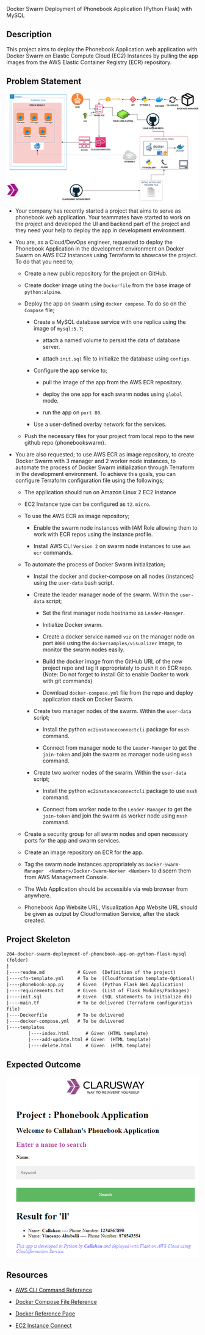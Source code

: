 Docker Swarm Deployment of Phonebook Application (Python Flask) with MySQL

## Description

This project aims to deploy the Phonebook Application web application with Docker Swarm on Elastic Compute Cloud (EC2) Instances by pulling the app images from the AWS Elastic Container Registry (ECR) repository.

## Problem Statement

![Project_204](project-204.png)

- Your company has recently started a project that aims to serve as phonebook web application. Your teammates have started to work on the project and developed the UI and backend part of the project and they need your help to deploy the app in development environment.

- You are, as a Cloud/DevOps engineer, requested to deploy the Phonebook Application in the development environment on Docker Swarm on AWS EC2 Instances using Terraform to showcase the project. To do that you need to;

  - Create a new public repository for the project on GitHub.

  - Create docker image using the `Dockerfile` from the base image of `python:alpine`.

  - Deploy the app on swarm using `docker compose`. To do so on the `Compose` file;

    - Create a MySQL database service with one replica using the image of `mysql:5.7`;

      - attach a named volume to persist the data of database server.

      - attach `init.sql` file to initialize the database using `configs`.

    - Configure the app service to;

      - pull the image of the app from the AWS ECR repository.

      - deploy the one app for each swarm nodes using `global` mode.

      - run the app on `port 80`.

    - Use a user-defined overlay network for the services.

  - Push the necessary files for your project from local repo to the new github repo (phonebookswarm).

- You are also requested; to use AWS ECR as image repository, to create Docker Swarm with 3 manager and 2 worker node instances, to automate the process of Docker Swarm initialization through Terraform in the development environment. To achieve this goals, you can configure Terraform configuration file using the followings;

  - The application should run on Amazon Linux 2 EC2 Instance

  - EC2 Instance type can be configured as `t2.micro`.

  - To use the AWS ECR as image repository;

    - Enable the swarm node instances with IAM Role allowing them to work with ECR repos using the instance profile.

    - Install AWS CLI `Version 2` on swarm node instances to use `aws ecr` commands.

  - To automate the process of Docker Swarm initialization;

    - Install the docker and docker-compose on all nodes (instances) using the `user-data` bash script.

    - Create the leader manager node of the swarm. Within the `user-data` script;

      - Set the first manager node hostname as `Leader-Manager`.

      - Initialize Docker swarm.

      - Create a docker service named `viz` on the manager node on port `8080` using the `dockersamples/visualizer` image, to monitor the swarm nodes easily.

      - Build the docker image from the GitHub URL of the new project repo and tag it appropriately to push it on ECR repo. (Note: Do not forget to install Git to enable Docker to work with git commands)

      - Download `docker-compose.yml` file from the repo and deploy application stack on Docker Swarm.

    - Create two manager nodes of the swarm. Within the `user-data` script;

      - Install the python `ec2instanceconnectcli` package for `mssh` command.

      - Connect from manager node to the `Leader-Manager` to get the `join-token` and join the swarm as manager node using `mssh` command.
    
    - Create two worker nodes of the swarm. Within the `user-data` script;

      - Install the python `ec2instanceconnectcli` package to use `mssh` command.

      - Connect from worker node to the `Leader-Manager` to get the `join-token` and join the swarm as worker node using `mssh` command.

  - Create a security group for all swarm nodes and open necessary ports for the app and swarm services.

  - Create an image repository on ECR for the app.

  - Tag the swarm node instances appropriately as `Docker-Swarm-Manager  <Number>/Docker-Swarm-Worker <Number>` to discern them from AWS Management Console.

  - The Web Application should be accessible via web browser from anywhere.

  - Phonebook App Website URL, Visualization App Website URL should be given as output by Cloudformation Service, after the stack created.

## Project Skeleton

```text
204-docker-swarm-deployment-of-phonebook-app-on-python-flask-mysql (folder)
|
|----readme.md            # Given  (Definition of the project)
|----cfn-template.yml     # To be  (Cloudformation template-Optional)
|----phonebook-app.py     # Given  (Python Flask Web Application)
|----requirements.txt     # Given  (List of Flask Modules/Packages)
|----init.sql             # Given  (SQL statements to initialize db)
|----main.tf              # To be delivered (Terraform configuration file)
|----Dockerfile           # To be delivered
|----docker-compose.yml   # To be delivered 
|----templates
        |----index.html      # Given (HTML template)
        |----add-update.html # Given  (HTML template)
        |----delete.html     # Given  (HTML template)
```

## Expected Outcome

![Phonebook App Search Page](./search-snapshot.png)


## Resources

- [AWS CLI Command Reference](https://docs.aws.amazon.com/cli/latest/index.html)

- [Docker Compose File Reference](https://docs.docker.com/compose/compose-file/)

- [Docker Reference Page](https://docs.docker.com/reference/)

- [EC2 Instance Connect](https://docs.aws.amazon.com/AWSEC2/latest/UserGuide/Connect-using-EC2-Instance-Connect.html)

